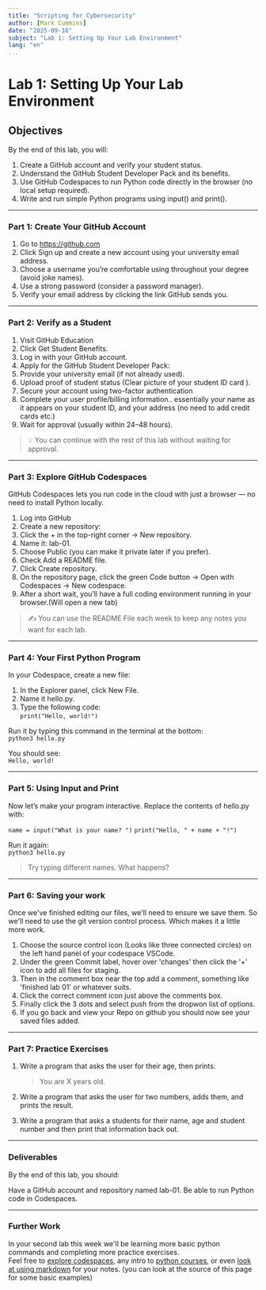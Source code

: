 ```yaml
---
title: "Scripting for Cybersecurity"
author: [Mark Cummins]
date: "2025-09-18"
subject: "Lab 1: Setting Up Your Lab Environment"
lang: "en"
...
```

# Lab 1: Setting Up Your Lab Environment

## Objectives

By the end of this lab, you will:

1. Create a GitHub account and verify your student status.
2. Understand the GitHub Student Developer Pack and its benefits.
3. Use GitHub Codespaces to run Python code directly in the browser (no local setup required).
4. Write and run simple Python programs using input() and print().

___  

### Part 1: Create Your GitHub Account

1. Go to https://github.com
2. Click Sign up and create a new account using your university email address.
3. Choose a username you’re comfortable using throughout your degree (avoid joke names).
4. Use a strong password (consider a password manager).
5. Verify your email address by clicking the link GitHub sends you.

___  

### Part 2: Verify as a Student

1. Visit GitHub Education
2. Click Get Student Benefits.
3. Log in with your GitHub account.
4. Apply for the GitHub Student Developer Pack:
5. Provide your university email (if not already used).
6. Upload proof of student status (Clear picture of your student ID card ).
7. Secure your account using two-factor authentication
8. Complete your user profile/billing information.. essentially your name as it appears on your student ID, and your address (no need to add credit cards etc.)
9. Wait for approval (usually within 24–48 hours).

> 💡 You can continue with the rest of this lab without waiting for approval.

___  

### Part 3: Explore GitHub Codespaces

GitHub Codespaces lets you run code in the cloud with just a browser — no need to install Python locally.

1. Log into GitHub
2. Create a new repository:
3. Click the + in the top-right corner → New repository.
4. Name it: lab-01.
5. Choose Public (you can make it private later if you prefer).
6. Check Add a README file.
7. Click Create repository.
8. On the repository page, click the green Code button → Open with Codespaces → New codespace.
9. After a short wait, you’ll have a full coding environment running in your browser.(Will open a new tab)

> :writing_hand: You can use the README File each week to keep any notes you want for each lab.

___  

### Part 4: Your First Python Program

In your Codespace, create a new file:  
1. In the Explorer panel, click New File.
2. Name it hello.py.
3. Type the following code:  
   ```print("Hello, world!")```

Run it by typing this command in the terminal at the bottom:  
```python3 hello.py```

You should see:  
```Hello, world!```

___  

### Part 5: Using Input and Print

Now let’s make your program interactive. Replace the contents of hello.py with:

```name = input("What is your name? ")```
```print("Hello, " + name + "!") ```

Run it again:  
```python3 hello.py```

> Try typing different names. What happens?

___  

### Part 6: Saving your work

Once we've finished editing our files, we'll need to ensure we save them. So we'll need to use the git version control process. Which makes it a little more work.

1. Choose the source control icon (Looks like three connected circles) on the left hand panel of your codespace VSCode.
2. Under the green Commit label, hover over 'changes' then click the '+' icon to add all files for staging.
3. Then in the comment box near the top add a comment, something like 'finished lab 01' or whatever suits.
4. Click the correct comment icon just above the comments box.
5. Finally click the 3 dots and select push from the dropwon list of options.
6. If you go back and view your Repo on github you should now see your saved files added.

___  

### Part 7: Practice Exercises

1. Write a program that asks the user for their age, then prints:  
   > You are X years old.
   > 
2. Write a program that asks the user for two numbers, adds them, and prints the result.
   
3. Write a program that asks a students for their name, age and student number and then print that information back out.
___  

###  Deliverables

By the end of this lab, you should:

Have a GitHub account and repository named lab-01.
Be able to run Python code in Codespaces.

___  

### Further Work 

In your second lab this week we'll be learning more basic python commands and completing more practice exercises.  
Feel free to [explore codespaces](https://www.datacamp.com/tutorial/github-codespaces), any intro to [python courses](https://www.w3schools.com/python/), or even [look at using markdown](https://github.com/adam-p/markdown-here/wiki/markdown-cheatsheet) for your notes. (you can look at the source of this page for some basic examples)


